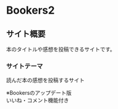 # Bookers2

## サイト概要
本のタイトルや感想を投稿できるサイトです。

### サイトテーマ
読んだ本の感想を投稿するサイト

※Bookersのアップデート版<br>
いいね・コメント機能付き
